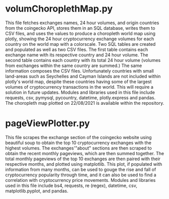 # volumChoroplethMap.py

This file fetches exchanges names, 24 hour volumes, and origin countries from
the coingecko API, stores them in an SQL database, writes them to CSV files,
and uses the values to produce a choropleth world map using plotly, showing
the 24 hour cryptocurrency exchange volumes for each country on the world map
with a colorscale. Two SQL tables are created and populated as well as two
CSV files. The first table contains each exchange name with its respective
country and 24 hour volume. The second table contains each country with its
total 24 hour volume (volumes from exchanges within the same country are
summed.) The same information composes the CSV files. Unfortunately countries
with small land-areas such as Seychelles and Cayman Islands are not included
within plotly's world map, despite these countries having some of the largest
volumes of cryptocurrency transactions in the world. This will require a 
solution in future updates. Modules and libraries used in this file include
requests, csv, pymysql, pycountry, datetime, plotly.express and pandas. The
choropleth map plotted on 22/08/2021 is available within the repository.

# pageViewPlotter.py

This file scrapes the exchange section of the coingecko website using
beautiful soup to obtain the top 10 cryptocurrency exchanges with the highest
volumes. The exchanges'"about" sections are then scraped to obtain the recent
monthly pageviews, which are then summed together. The total monthly pageviews 
of the top 10 exchanges are then paired with their respective months, and
plotted using matplotlib. This plot, if populated with information from many
months, can be used to gouge the rise and fall of cryptocurrency popularity
through time, and it can also be used to find a correlation with
cryptocurrency price movements. Modules and libraries used in this file include
bs4, requests, re (regex), datetime, csv, matplotlib.pyplot, and pandas.

